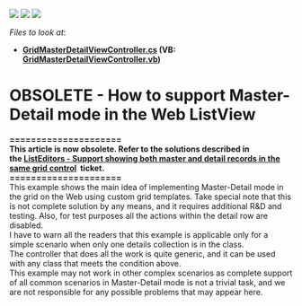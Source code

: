 <!-- default badges list -->
![](https://img.shields.io/endpoint?url=https://codecentral.devexpress.com/api/v1/VersionRange/134076490/21.1.5%2B)
[![](https://img.shields.io/badge/Open_in_DevExpress_Support_Center-FF7200?style=flat-square&logo=DevExpress&logoColor=white)](https://supportcenter.devexpress.com/ticket/details/E1512)
[![](https://img.shields.io/badge/📖_How_to_use_DevExpress_Examples-e9f6fc?style=flat-square)](https://docs.devexpress.com/GeneralInformation/403183)
<!-- default badges end -->
<!-- default file list -->
*Files to look at*:

* **[GridMasterDetailViewController.cs](./CS/WebSolution.Module.Web/GridMasterDetailViewController.cs) (VB: [GridMasterDetailViewController.vb](./VB/WebSolution.Module.Web/GridMasterDetailViewController.vb))**
<!-- default file list end -->
# OBSOLETE - How to support Master-Detail mode in the Web ListView


<p><strong>=====================</strong><br /><strong>This article is now obsolete. Refer to the solutions described in the <a href="https://www.devexpress.com/Support/Center/p/AS12152">ListEditors - Support showing both master and detail records in the same grid control</a>  ticket.</strong><br /><strong>=====================</strong><br />This example shows the main idea of implementing Master-Detail mode in the grid on the Web using custom grid templates. Take special note that this is not complete solution by any means, and it requires additional R&D and testing. Also, for test purposes all the actions within the detail row are disabled. <br /> I have to warn all the readers that this example is applicable only for a simple scenario when only one details collection is in the class.<br /> The controller that does all the work is quite generic, and it can be used with any class that meets the condition above.<br /> This example may not work in other complex scenarios as complete support of all common scenarios in Master-Detail mode is not a trivial task, and we are not responsible for any possible problems that may appear here.<br /> </p>

<br/>



